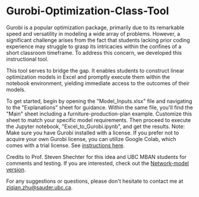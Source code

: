 # Gurobi-Optimization-Class-Tool

Gurobi is a popular optimization package, primarily due to its remarkable speed and versatility in modeling a wide array of problems. However, a significant challenge arises from the fact that students lacking prior coding experience may struggle to grasp its intricacies within the confines of a short classroom timeframe. To address this concern, we developed this instructional tool.

This tool serves to bridge the gap. It enables students to construct linear optimization models in Excel and promptly execute them within the notebook environment, yielding immediate access to the outcomes of their models.

To get started, begin by opening the "Model_Inputs.xlsx" file and navigating to the "Explanations" sheet for guidance. Within the same file, you'll find the "Main" sheet including a furniture-production-plan example. Customize this sheet to match your specific model requirements. Then proceed to execute the Jupyter notebook, "Excel_to_Gurobi.ipynb", and get the results. Note: Make sure you have Gurobi installed with a license. If you prefer not to acquire your own Gurobi license, you can utilize Google Colab, which comes with a trial license. See [instructions here](https://support.gurobi.com/hc/en-us/articles/4409582394769-Google-Colab-Installation-and-Licensing). 

Credits to Prof. Steven Shechter for this idea and UBC MBAN students for comments and testing. If you are interested, check out the [Network-model version](https://github.com/ihenrywu/Gurobi-Tool-Network-Model). 

For any suggestions or questions, please don't hesitate to contact me at ziqian.zhu@sauder.ubc.ca.

